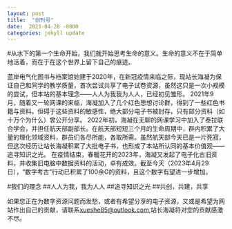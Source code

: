 ```yaml
---
layout: post
title:  "创刊号"
date:  2023-04-28 -0800
categories: jekyll update
---
```

#从水下的第一个生命开始，我们就开始思考生命的意义。生命的意义不在于简单地活着，而在于在这个世界上留下自己的痕迹。

蓝岸电气化图书与档案馆始建于2020年，在新冠疫情来临之际，现站长海凝为保证自己和同学的教学质量，首次尝试共享了电子试卷资源，虽然这只是一次小规模的尝试，但本站的基本理念——人人为我我为人人，已经初见雏形。
2021年9月，随着又一轮网课的来临，海凝加入了几个红色思想讨论群，得到了一些红色书籍与资料。但碍于这些资料的敏感性，绝大部分电子书被封存，只有部分资料（如十万个为什么）曾公开分享。
2022年初，海凝在无聊的网课学习中加入了泰拉联合学会，并担任航天部副部长。在航天部短短三个月的生命周期中，群内积累了大量的理化领域资料，群员们各尽所能，各取所需。虽然航天部今天已是一片死寂，但这次经历让站长海凝积累了大批电子书，也形成了本站所认同的基本价值观——追寻知识之光。
在疫情结束，春暖花开的2023年，海凝又发起了电子化古旧资料，并收集旧电脑中数据资料的活动，卓有成效。截至今天（2023年4月29日），“数字考古”行动已积累了100余G的资料，且这个数字有望进一步增加。

#我们的理念
##人人为我，我为人人
##追寻知识之光
##共创，共建，共享

如果您正在为数字资源问题而发愁，或者有希望分享的电子资源，又或是希望为网站作出自己的贡献，请联系[xueshe85@outlook.com][site-email],站长海凝将对您的贡献感激不尽。

[site-email]:xueshe85@outlook.com

